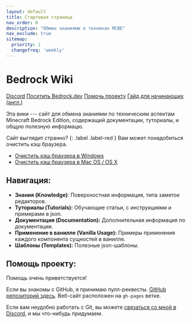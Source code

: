```yaml
---
layout: default
title: Стартовая страница
nav_order: 0
description: "Обмен знаниями о техниках MCBE"
nav_exclude: true
sitemap:
  priority: 1
  changefreq: 'weekly'
---
```


# Bedrock Wiki 

<a href="https://discord.gg/XjV87YN" type="button" name="button" class="btn">Discord</a>
<a href="https://bedrock.dev/" type="button" name="button" class="btn">Посетить Bedrock.dev</a>
<a href="https://github.com/SirLich/technical-bedrock" type="button" name="button" class="btn">Помочь проекту</a>
<a href="https://guide.bedrock.dev/" type="button" name="button" class="btn">Гайд для начинающих (англ.)</a>

Эта вики --- сайт для обмена знаниями по техническим аспектам Minecraft Bedrock Edition, содержащий документации, туториалы, и общую полезную информацю.

Сайт выглядит странно?
{: .label .label-red }
Вам может понадобиться очистить кэш браузера.
- [Очистить кэш браузера в Windows](https://clear-my-cache.com/windows)
- [Очистить кэш браузера в Mac OS / OS X](https://clear-my-cache.com/apple-mac-os)

## Навигация:

 - **Знания (Knowledge)**: Поверхностная информация, типа заметок редакторов.
 - **Туториалы (Tutorials):** Обучающие статьи, с инструкциями и примерами в json.
 - **Документация (Documentation):** Дополнительная информация по документации.
 - **Применение в ванилле (Vanilla Usage):** Примеры применения каждого компонента сущностей в ванилле.
 - **Шаблоны (Templates):** Полезные json-шаблоны. 

## Помощь проекту:

Помощь очень приветствуется!

Если вы знакомы с GitHub, я принимаю пулл-реквесты. [GitHub репозиторий здесь](https://github.com/SirLich/technical-bedrock). Веб-сайт расположен на `gh-pages` ветке.

Если вам неудобно работать с Git, вы можете [связаться со мной в Discord](https://discord.gg/XjV87YN), и мы что-нибудь придумаем.